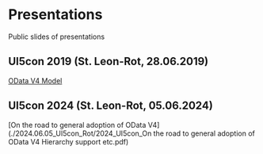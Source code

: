 # Presentations

Public slides of presentations

## UI5con 2019 (St. Leon-Rot, 28.06.2019)

[OData V4 Model](./2019.06.28_UI5con_Rot/2019.06.28_UI5con_OData_V4.pdf)

## UI5con 2024 (St. Leon-Rot, 05.06.2024)

[On the road to general adoption of OData V4](./2024.06.05_UI5con_Rot/2024_UI5con_On the road to general adoption of OData V4 Hierarchy support etc.pdf)
